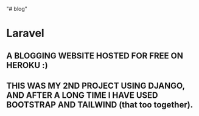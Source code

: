 "# blog" 
# Laravel
## A BLOGGING WEBSITE HOSTED FOR FREE ON HEROKU :)

## THIS WAS MY 2ND PROJECT USING DJANGO, AND AFTER A LONG TIME I HAVE USED BOOTSTRAP AND TAILWIND (that too together).

